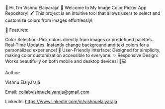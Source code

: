 🌟 Hi, I’m Vishnu Elaiyaraja!  🌈 Welcome to My Image Color Picker App Repository! 🖌️  This project is an intuitive tool that allows users to select and customize colors from images effortlessly!

🎨 Features:

Color Selection: Pick colors directly from images or predefined palettes. Real-Time Updates: Instantly change background and text colors for a personalized experience! 🔄 User-Friendly Interface: Designed for simplicity, making color customization accessible to everyone. ✨ Responsive Design: Works beautifully on both mobile and desktop devices! 📱💻

Author:

Vishnu Elaiyaraja

Email: collabvishnuelaiyaraja@gmail.com

LinkedIn: https://www.linkedin.com/in/vishnuelaiyaraja
